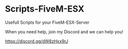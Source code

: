 # Scripts-FiveM-ESX
Usefull Scripts for your FiveM-ESX-Server

When you need help, join my Discord and we can help you!

https://discord.gg/dW8zHxx9rJ
